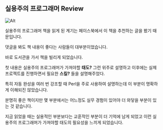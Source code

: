 ## 실용주의 프로그래머 Review
![Alt](https://user-images.githubusercontent.com/23303033/44279503-97c21400-a28c-11e8-9938-b14b6a521dbe.png)


실용주의 프로그래머 책을 읽게 된 계기는 페이스북에서 이 책을 추천하는 글을 봤기 때문입니다.

댓글을 봐도 책 내용이 좋다는 사람들이 대부분이었습니다.

바로 도서관을 가서 책을 빌리게 되었습니다.

첫 내용은 실용주의 프로그래머가 가져야할 **태도?** 그런 위주로 설명하고 이후에는 실제 프로젝트를 진행하면서 필요한 **스킬?** 들을 설명해주었다.

특히 자동 완성을 여러 번 강조할 때 Perl을 주로 사용하여 설명하는데 이 부분이 명확하게 이해되진 않았습니다.

분명히 좋은 책이지만 몇 부분에서는 어느정도 실무 경험이 있어야 더 와닿을 부분이 있는 것 같습니다.

지금 읽었을 때는 실용적인 부분보다는 교훈적인 부분이 더 기억에 남게 되었고 이런 실용주의 프로그래머가 가져야할 태도의 필요성을 느끼게 되었습니다.


<!--stackedit_data:
eyJoaXN0b3J5IjpbMjA4MTg0ODMyOSw3Mjg3ODYwMjksNzI4Nz
g2MDI5LC0yMDU5OTIxMDUwLC0yMDI4MjI3MzAxLC0xNTMxMDky
NTcsLTIzNDI1OTgwMSwtMTQzMzkwMTU0LC03MjIwMDM1MTAsLT
k1NjI2OTU1MV19
-->